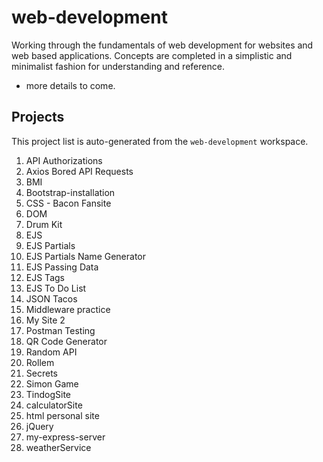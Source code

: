 # web-development

Working through the fundamentals of web development for websites and web based applications. Concepts are completed in a simplistic and minimalist fashion for understanding and reference.

- more details to come.

## Projects
This project list is auto-generated from the `web-development` workspace.
<!-- START: projects list -->
1. API Authorizations
2. Axios Bored API Requests
3. BMI
4. Bootstrap-installation
5. CSS - Bacon Fansite
6. DOM
7. Drum Kit
8. EJS
9. EJS Partials
10. EJS Partials Name Generator
11. EJS Passing Data
12. EJS Tags
13. EJS To Do List
14. JSON Tacos
15. Middleware practice
16. My Site 2
17. Postman Testing
18. QR Code Generator
19. Random API
20. Rollem
21. Secrets
22. Simon Game
23. TindogSite
24. calculatorSite
25. html personal site
26. jQuery
27. my-express-server
28. weatherService
<!-- END: projects list -->